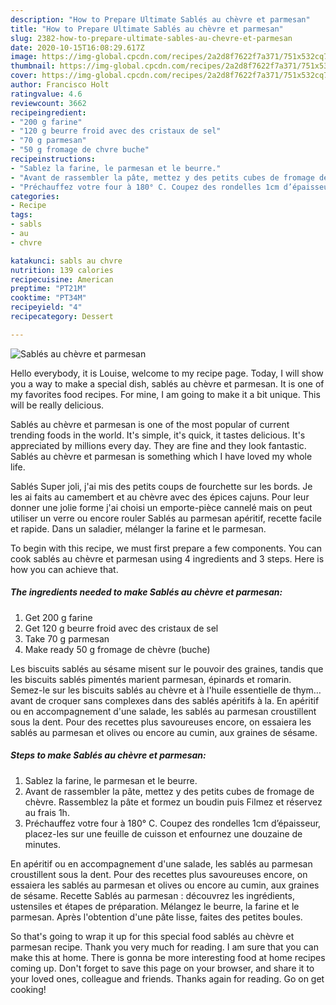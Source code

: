```yaml
---
description: "How to Prepare Ultimate Sablés au chèvre et parmesan"
title: "How to Prepare Ultimate Sablés au chèvre et parmesan"
slug: 2382-how-to-prepare-ultimate-sables-au-chevre-et-parmesan
date: 2020-10-15T16:08:29.617Z
image: https://img-global.cpcdn.com/recipes/2a2d8f7622f7a371/751x532cq70/sables-au-chevre-et-parmesan-photo-principale-de-la-recette.jpg
thumbnail: https://img-global.cpcdn.com/recipes/2a2d8f7622f7a371/751x532cq70/sables-au-chevre-et-parmesan-photo-principale-de-la-recette.jpg
cover: https://img-global.cpcdn.com/recipes/2a2d8f7622f7a371/751x532cq70/sables-au-chevre-et-parmesan-photo-principale-de-la-recette.jpg
author: Francisco Holt
ratingvalue: 4.6
reviewcount: 3662
recipeingredient:
- "200 g farine"
- "120 g beurre froid avec des cristaux de sel"
- "70 g parmesan"
- "50 g fromage de chvre buche"
recipeinstructions:
- "Sablez la farine, le parmesan et le beurre."
- "Avant de rassembler la pâte, mettez y des petits cubes de fromage de chèvre. Rassemblez la pâte et formez un boudin puis Filmez et réservez au frais 1h."
- "Préchauffez votre four à 180° C. Coupez des rondelles 1cm d’épaisseur, placez-les sur une feuille de cuisson et enfournez une douzaine de minutes."
categories:
- Recipe
tags:
- sabls
- au
- chvre

katakunci: sabls au chvre 
nutrition: 139 calories
recipecuisine: American
preptime: "PT21M"
cooktime: "PT34M"
recipeyield: "4"
recipecategory: Dessert

---
```



![Sablés au chèvre et parmesan](https://img-global.cpcdn.com/recipes/2a2d8f7622f7a371/751x532cq70/sables-au-chevre-et-parmesan-photo-principale-de-la-recette.jpg)

Hello everybody, it is Louise, welcome to my recipe page. Today, I will show you a way to make a special dish, sablés au chèvre et parmesan. It is one of my favorites food recipes. For mine, I am going to make it a bit unique. This will be really delicious.

Sablés au chèvre et parmesan is one of the most popular of current trending foods in the world. It's simple, it's quick, it tastes delicious. It's appreciated by millions every day. They are fine and they look fantastic. Sablés au chèvre et parmesan is something which I have loved my whole life.

Sablés Super joli, j&#39;ai mis des petits coups de fourchette sur les bords. Je les ai faits au camembert et au chèvre avec des épices cajuns. Pour leur donner une jolie forme j&#39;ai choisi un emporte-pièce cannelé mais on peut utiliser un verre ou encore rouler Sablés au parmesan apéritif, recette facile et rapide. Dans un saladier, mélanger la farine et le parmesan.


To begin with this recipe, we must first prepare a few components. You can cook sablés au chèvre et parmesan using 4 ingredients and 3 steps. Here is how you can achieve that.

<!--inarticleads1-->

##### The ingredients needed to make Sablés au chèvre et parmesan:

1. Get 200 g farine
1. Get 120 g beurre froid avec des cristaux de sel
1. Take 70 g parmesan
1. Make ready 50 g fromage de chèvre (buche)


Les biscuits sablés au sésame misent sur le pouvoir des graines, tandis que les biscuits sablés pimentés marient parmesan, épinards et romarin. Semez-le sur les biscuits sablés au chèvre et à l&#39;huile essentielle de thym… avant de croquer sans complexes dans des sablés apéritifs à la. En apéritif ou en accompagnement d&#39;une salade, les sablés au parmesan croustillent sous la dent. Pour des recettes plus savoureuses encore, on essaiera les sablés au parmesan et olives ou encore au cumin, aux graines de sésame. 

<!--inarticleads2-->

##### Steps to make Sablés au chèvre et parmesan:

1. Sablez la farine, le parmesan et le beurre.
1. Avant de rassembler la pâte, mettez y des petits cubes de fromage de chèvre. Rassemblez la pâte et formez un boudin puis Filmez et réservez au frais 1h.
1. Préchauffez votre four à 180° C. Coupez des rondelles 1cm d’épaisseur, placez-les sur une feuille de cuisson et enfournez une douzaine de minutes.


En apéritif ou en accompagnement d&#39;une salade, les sablés au parmesan croustillent sous la dent. Pour des recettes plus savoureuses encore, on essaiera les sablés au parmesan et olives ou encore au cumin, aux graines de sésame. Recette Sablés au parmesan : découvrez les ingrédients, ustensiles et étapes de préparation. Mélangez le beurre, la farine et le parmesan. Après l&#39;obtention d&#39;une pâte lisse, faites des petites boules. 

So that's going to wrap it up for this special food sablés au chèvre et parmesan recipe. Thank you very much for reading. I am sure that you can make this at home. There is gonna be more interesting food at home recipes coming up. Don't forget to save this page on your browser, and share it to your loved ones, colleague and friends. Thanks again for reading. Go on get cooking!
